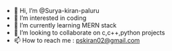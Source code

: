 - 👋 Hi, I’m @Surya-kiran-paluru
- 👀 I’m interested in coding
- 🌱 I’m currently learning MERN stack
- 💞️ I’m looking to collaborate on c,c++,python projects
- 📫 How to reach me : pskiran02@gmail.com
